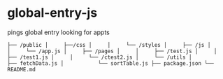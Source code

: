 # global-entry-js
pings global entry looking for appts

`
├── /public
│     ├──/css
│     │     └── /styles
│     ├── /js
│     │     └── /app.js
│     ├── /pages
│     │     ├── /test.js
│     │     ├── /test1.js
│     │     └── /ctest2.js
│     └── /utils
│           ├── fetchData.js
│           └── sortTable.js
├── package.json
└── README.md
`
